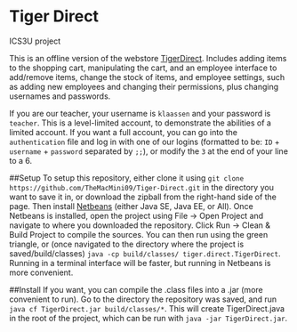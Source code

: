 # Tiger Direct
ICS3U project

This is an offline version of the webstore [TigerDirect](http://www.tigerdirect.ca). Includes adding items to the shopping cart, manipulating the cart, and an employee interface to add/remove items, change the stock of items, and employee settings, such as adding new employees and changing their permissions, plus changing usernames and passwords.

If you are our teacher, your username is `klaassen` and your password is `teacher`. This is a level-limited account, to demonstrate the abilities of a limited account. If you want a full account, you can go into the `authentication` file and log in with one of our logins (formatted to be: `ID` + `username` + `password` separated by `;;`), or modify the `3` at the end of your line to a 6.

##Setup
To setup this repository, either clone it using `git clone https://github.com/TheMacMini09/Tiger-Direct.git` in the directory you want to save it in, or download the zipball from the right-hand side of the page. Then install [Netbeans](https://netbeans.org/downloads/) (either Java SE, Java EE, or All). Once Netbeans is installed, open the project using File -> Open Project and navigate to where you downloaded the repository. Click Run -> Clean & Build Project to compile the sources. You can then run using the green triangle, or (once navigated to the directory where the project is saved/build/classes) `java -cp build/classes/ tiger.direct.TigerDirect`. Running in a terminal interface will be faster, but running in Netbeans is more convenient.

##Install
If you want, you can compile the .class files into a .jar (more convenient to run). Go to the directory the repository was saved, and run `java cf TigerDirect.jar build/classes/*`. This will create TigerDirect.java in the root of the project, which can be run with `java -jar TigerDirect.jar`.

